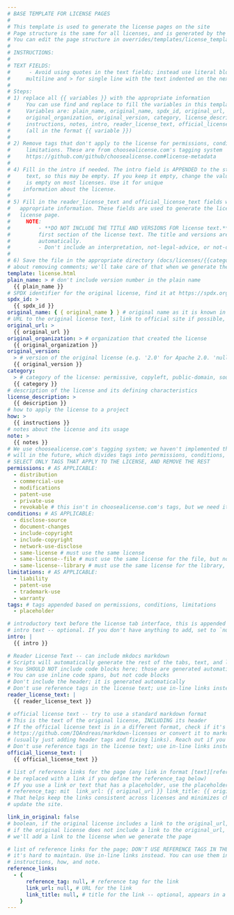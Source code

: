 ```yaml
---
# BASE TEMPLATE FOR LICENSE PAGES
#
# This template is used to generate the license pages on the site
# Page structure is the same for all licenses, and is generated by the scripts
# You can edit the page structure in overrides/templates/license_template.jinja
#
# INSTRUCTIONS:
#
# TEXT FIELDS:
#      - Avoid using quotes in the text fields; instead use literal blocks (| for
#     multiline and > for single line with the text indented on the next line)
#
# Steps:
# 1) replace all {{ variables }} with the appropriate information
#     You can use find and replace to fill the variables in this template
#     Variables are: plain_name, original_name, spdx_id, original_url,
#     original_organization, original_version, category, license_description,
#     instructions, notes, intro, reader_license_text, official_license_text
#     (all in the format {{ variable }})
#
# 2) Remove tags that don't apply to the license for permissions, conditions,
#     limitations. These are from choosealicense.com's tagging system
#     https://github.com/github/choosealicense.com#license-metadata
#
# 4) Fill in the intro if needed. The intro field is APPENDED to the standard intro
#     text, so this may be empty. If you keep it empty, change the value to `null`. It
#     is empty on most licenses. Use it for unique
#    information about the license.
#
# 5) Fill in the reader_license_text and official_license_text fields with the
#   appropriate information. These fields are used to generate the license tabs on the
#   license page.
#     NOTE:
#         - **DO NOT INCLUDE THE TITLE AND VERSIONS FOR license text.** Start with the
#         first section of the license text. The title and versions are generated
#         automatically.
#         - Don't include an interpretation, not-legal-advice, or not-official section; #           those are generated automatically.
#
# 6) Save the file in the appropriate directory (docs/licenses/{{category}}/{spdx-id}}/# index.md. Don't worry
# about removing comments; we'll take care of that when we generate the license page.
template: license.html
plain_name: > # don't include version number in the plain name
  {{ plain_name }}
# SPDX identifier for the original license, find it at https://spdx.org/licenses/
spdx_id: >
  {{ spdx_id }}
original_name: { { original_name } } # original name as it is known in the SPDX database
# URL to the original license text, link to official site if possible, otherwise link to the SPDX page
original_url: >
  {{ original_url }}
original_organization: > # organization that created the license
  {{ original_organization }}
original_version:
  > # version of the original license (e.g. '2.0' for Apache 2.0. 'null' if there is no versioning)
  {{ original_version }}
category:
  > # category of the license: permissive, copyleft, public-domain, source-available, proprietary
  {{ category }}
# description of the license and its defining characteristics
license_description: >
  {{ description }}
# how to apply the license to a project
how: >
  {{ instructions }}
# notes about the license and its usage
note: >
  {{ notes }}
# We use choosealicense.com's tagging system; we haven't implemented this yet, but we
# will in the future, which divides tags into permissions, conditions, and limitations
# SELECT ONLY TAGS THAT APPLY TO THE LICENSE, AND REMOVE THE REST
permissions: # AS APPLICABLE:
  - distribution
  - commercial-use
  - modifications
  - patent-use
  - private-use
  - revokable # this isn't in choosealicense.com's tags, but we need it because we have proprietary licenses
conditions: # AS APPLICABLE:
  - disclose-source
  - document-changes
  - include-copyright
  - include-copyright
  - network-use-disclose
  - same-license # must use the same license
  - same-license--file # must use the same license for the file, but not the project
  - same-license--library # must use the same license for the library, but not the project
limitations: # AS APPLICABLE:
  - liability
  - patent-use
  - trademark-use
  - warranty
tags: # tags appended based on permissions, conditions, limitations
  - placeholder

# introductory text before the license tab interface, this is appended to the standard
# intro text -- optional. If you don't have anything to add, set to `null`
intro: |
  {{ intro }}

# Reader License Text -- can include mkdocs markdown
# Scripts will automatically generate the rest of the tabs, text, and links
# You SHOULD NOT include code blocks here; those are generated automatically
# You can use inline code spans, but not code blocks
# Don't include the header; it is generated automatically
# Don't use reference tags in the license text; use in-line links instead
reader_license_text: |
  {{ reader_license_text }}

# official license text -- try to use a standard markdown format
# This is the text of the original license, INCLUDING its header
# If the official license text is in a different format, check if it's at
# https://github.com/IQAndreas/markdown-licenses or convert it to markdown by hand
# (usually just adding header tags and fixing links). Reach out if you need help.
# Don't use reference tags in the license text; use in-line links instead
official_license_text: |
  {{ official_license_text }}

# list of reference links for the page (any link in format [text][reference_tag] will
# be replaced with a link if you define the reference_tag below)
# If you use a link or text that has a placeholder, use the placeholder (e.g.
# reference_tag: mit  link_url: {{ original_url }} link_title: {{ original_name }}).
# That helps keep the links consistent across licenses and minimizes changes when we
# update the site.

link_in_original: false
# boolean, if the original license includes a link to the original_url, set to true
# if the original license does not include a link to the original_url, set to false;
# we'll add a link to the license when we generate the page

# list of reference links for the page; DON'T USE REFERENCE TAGS IN THE LICENSE TEXT --
# it's hard to maintain. Use in-line links instead. You can use them in the intro,
# instructions, how, and note.
reference_links:
  - {
      reference_tag: null, # reference tag for the link
      link_url: null, # URL for the link
      link_title: null, # title for the link -- optional, appears in a tooltip. We use the link text if you don't provide a title
    }
---
```

